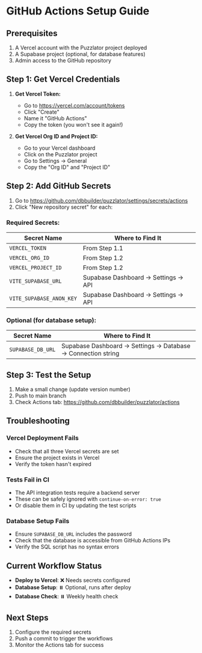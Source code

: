 # GitHub Actions Setup Guide

## Prerequisites

1. A Vercel account with the Puzzlator project deployed
2. A Supabase project (optional, for database features)
3. Admin access to the GitHub repository

## Step 1: Get Vercel Credentials

1. **Get Vercel Token:**
   - Go to https://vercel.com/account/tokens
   - Click "Create"
   - Name it "GitHub Actions"
   - Copy the token (you won't see it again!)

2. **Get Vercel Org ID and Project ID:**
   - Go to your Vercel dashboard
   - Click on the Puzzlator project
   - Go to Settings → General
   - Copy the "Org ID" and "Project ID"

## Step 2: Add GitHub Secrets

1. Go to https://github.com/dbbuilder/puzzlator/settings/secrets/actions
2. Click "New repository secret" for each:

### Required Secrets:

| Secret Name | Where to Find It |
|-------------|------------------|
| `VERCEL_TOKEN` | From Step 1.1 |
| `VERCEL_ORG_ID` | From Step 1.2 |
| `VERCEL_PROJECT_ID` | From Step 1.2 |
| `VITE_SUPABASE_URL` | Supabase Dashboard → Settings → API |
| `VITE_SUPABASE_ANON_KEY` | Supabase Dashboard → Settings → API |

### Optional (for database setup):

| Secret Name | Where to Find It |
|-------------|------------------|
| `SUPABASE_DB_URL` | Supabase Dashboard → Settings → Database → Connection string |

## Step 3: Test the Setup

1. Make a small change (update version number)
2. Push to main branch
3. Check Actions tab: https://github.com/dbbuilder/puzzlator/actions

## Troubleshooting

### Vercel Deployment Fails
- Check that all three Vercel secrets are set
- Ensure the project exists in Vercel
- Verify the token hasn't expired

### Tests Fail in CI
- The API integration tests require a backend server
- These can be safely ignored with `continue-on-error: true`
- Or disable them in CI by updating the test scripts

### Database Setup Fails
- Ensure `SUPABASE_DB_URL` includes the password
- Check that the database is accessible from GitHub Actions IPs
- Verify the SQL script has no syntax errors

## Current Workflow Status

- **Deploy to Vercel**: ❌ Needs secrets configured
- **Database Setup**: ⏸️ Optional, runs after deploy
- **Database Check**: ⏸️ Weekly health check

## Next Steps

1. Configure the required secrets
2. Push a commit to trigger the workflows
3. Monitor the Actions tab for success